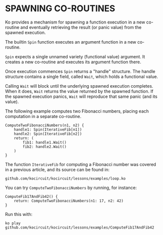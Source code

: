 # SPAWNING CO-ROUTINES

Ko provides a mechanism for spawning a function execution
in a new co-routine and eventually retrieving
the result (or panic value) from the spawned execution.

The builtin `Spin` function executes an argument function in a new co-routine.

`Spin` expects a single unnamed variety (functional value) argument.
It creates a new co-routine and executes its argument function there.

Once execution commences `Spin` returns a "handle" structure.
The handle structure contains a single field, called `Wait`, which holds a functional value.

Calling `Wait` will block until the underlying spawned execution completes.
When it does, `Wait` returns the value returned by the spawned function.
If the spawned execution panics, `Wait` will reproduce that same panic (and its value).

The following example computes two Fibonacci numbers, placing each computation
in a separate co-routine. 

	ComputeTwoFibonacciNumbers(n1, n2) {
		handle1: Spin(IterativeFib[n1])
		handle2: Spin(IterativeFib[n2])
		return: (
			fib1: handle1.Wait()
			fib2: handle2.Wait()
		)
	}

The function `IterativeFib` for computing a Fibonacci number was covered in a previous
article, and its source can be found in:

	github.com/kocircuit/kocircuit/lessons/examples/loop.ko

You can try `ComputeTwoFibonacciNumbers` by running, for instance:

	ComputeFib17AndFib42() {
		return: ComputeTwoFibonacciNumbers(n1: 17, n2: 42)
	}

Run this with:

	ko play github.com/kocircuit/kocircuit/lessons/examples/ComputeFib17AndFib42
